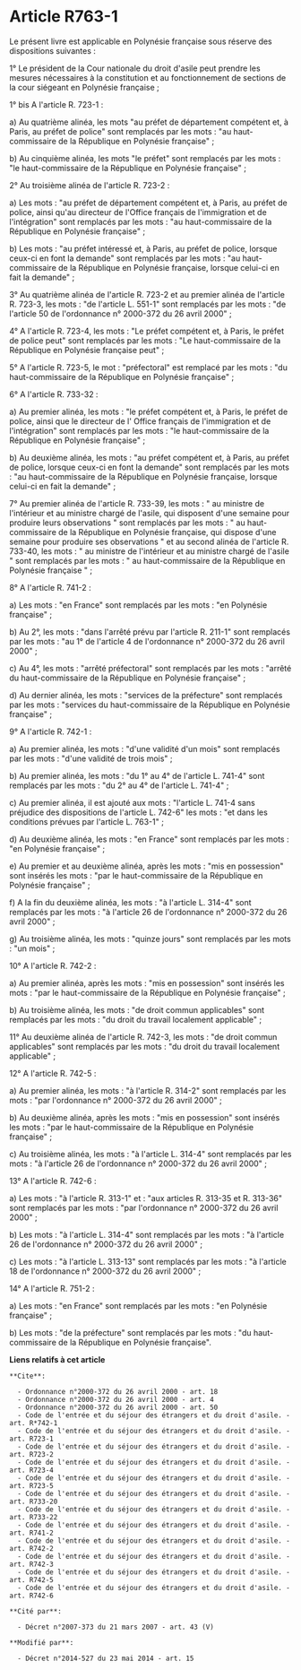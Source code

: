 # Article R763-1

Le présent livre est applicable en Polynésie française sous réserve des dispositions suivantes : 

1° Le président de la Cour nationale du droit d'asile peut prendre les mesures nécessaires à la constitution et au
fonctionnement de sections de la cour siégeant en Polynésie française ; 

1° bis A l'article R. 723-1 : 

a) Au quatrième alinéa, les mots "au préfet de département compétent et, à Paris, au préfet de police" sont remplacés par les
mots : "au haut-commissaire de la République en Polynésie française" ; 

b) Au cinquième alinéa, les mots "le préfet" sont remplacés par les mots : "le haut-commissaire de la République en Polynésie
française" ; 

2° Au troisième alinéa de l'article R. 723-2 : 

a) Les mots : "au préfet de département compétent et, à Paris, au préfet de police, ainsi qu'au directeur de l'Office
français de l'immigration et de l'intégration" sont remplacés par les mots : "au haut-commissaire de la République en
Polynésie française" ; 

b) Les mots : "au préfet intéressé et, à Paris, au préfet de police, lorsque ceux-ci en font la demande" sont remplacés par
les mots : "au haut-commissaire de la République en Polynésie française, lorsque celui-ci en fait la demande" ; 

3° Au quatrième alinéa de l'article R. 723-2 et au premier alinéa de l'article R. 723-3, les mots : "de l'article L. 551-1"
sont remplacés par les mots : "de l'article 50 de l'ordonnance n° 2000-372 du 26 avril 2000" ; 

4° A l'article R. 723-4, les mots : "Le préfet compétent et, à Paris, le préfet de police peut" sont remplacés par les mots :
"Le haut-commissaire de la République en Polynésie française peut" ; 

5° A l'article R. 723-5, le mot : "préfectoral" est remplacé par les mots : "du haut-commissaire de la République en
Polynésie française" ; 

6° A l'article R. 733-32 : 

a) Au premier alinéa, les mots : "le préfet compétent et, à Paris, le préfet de police, ainsi que le directeur de l' Office
français de l'immigration et de l'intégration" sont remplacés par les mots : "le haut-commissaire de la République en
Polynésie française" ; 

b) Au deuxième alinéa, les mots : "au préfet compétent et, à Paris, au préfet de police, lorsque ceux-ci en font la demande"
sont remplacés par les mots : "au haut-commissaire de la République en Polynésie française, lorsque celui-ci en fait la
demande" ; 

7° Au premier alinéa de l'article R. 733-39, les mots : " au ministre de l'intérieur et au ministre chargé de l'asile, qui
disposent d'une semaine pour produire leurs observations " sont remplacés par les mots : " au haut-commissaire de la
République en Polynésie française, qui dispose d'une semaine pour produire ses observations " et au second alinéa de
l'article R. 733-40, les mots : " au ministre de l'intérieur et au ministre chargé de l'asile " sont remplacés par les mots :
" au haut-commissaire de la République en Polynésie française " ;

8° A l'article R. 741-2 : 

a) Les mots : "en France" sont remplacés par les mots : "en Polynésie française" ; 

b) Au 2°, les mots : "dans l'arrêté prévu par l'article R. 211-1" sont remplacés par les mots : "au 1° de l'article 4 de
l'ordonnance n° 2000-372 du 26 avril 2000" ; 

c) Au 4°, les mots : "arrêté préfectoral" sont remplacés par les mots : "arrêté du haut-commissaire de la République en
Polynésie française" ; 

d) Au dernier alinéa, les mots : "services de la préfecture" sont remplacés par les mots : "services du haut-commissaire de
la République en Polynésie française" ; 

9° A l'article R. 742-1 : 

a) Au premier alinéa, les mots : "d'une validité d'un mois" sont remplacés par les mots : "d'une validité de trois mois" ; 

b) Au premier alinéa, les mots : "du 1° au 4° de l'article L. 741-4" sont remplacés par les mots : "du 2° au 4° de l'article
L. 741-4" ; 

c) Au premier alinéa, il est ajouté aux mots : "l'article L. 741-4 sans préjudice des dispositions de l'article L. 742-6" les
mots : "et dans les conditions prévues par l'article L. 763-1" ; 

d) Au deuxième alinéa, les mots : "en France" sont remplacés par les mots : "en Polynésie française" ; 

e) Au premier et au deuxième alinéa, après les mots : "mis en possession" sont insérés les mots : "par le haut-commissaire de
la République en Polynésie française" ; 

f) A la fin du deuxième alinéa, les mots : "à l'article L. 314-4" sont remplacés par les mots : "à l'article 26 de
l'ordonnance n° 2000-372 du 26 avril 2000" ; 

g) Au troisième alinéa, les mots : "quinze jours" sont remplacés par les mots : "un mois" ; 

10° A l'article R. 742-2 : 

a) Au premier alinéa, après les mots : "mis en possession" sont insérés les mots : "par le haut-commissaire de la République
en Polynésie française" ; 

b) Au troisième alinéa, les mots : "de droit commun applicables" sont remplacés par les mots : "du droit du travail
localement applicable" ; 

11° Au deuxième alinéa de l'article R. 742-3, les mots : "de droit commun applicables" sont remplacés par les mots : "du
droit du travail localement applicable" ; 

12° A l'article R. 742-5 : 

a) Au premier alinéa, les mots : "à l'article R. 314-2" sont remplacés par les mots : "par l'ordonnance n° 2000-372 du 26
avril 2000" ; 

b) Au deuxième alinéa, après les mots : "mis en possession" sont insérés les mots : "par le haut-commissaire de la République
en Polynésie française" ; 

c) Au troisième alinéa, les mots : "à l'article L. 314-4" sont remplacés par les mots : "à l'article 26 de l'ordonnance n°
2000-372 du 26 avril 2000" ; 

13° A l'article R. 742-6 : 

a) Les mots : "à l'article R. 313-1" et : "aux articles R. 313-35 et R. 313-36" sont remplacés par les mots : "par
l'ordonnance n° 2000-372 du 26 avril 2000" ; 

b) Les mots : "à l'article L. 314-4" sont remplacés par les mots : "à l'article 26 de l'ordonnance n° 2000-372 du 26 avril
2000" ; 

c) Les mots : "à l'article L. 313-13" sont remplacés par les mots : "à l'article 18 de l'ordonnance n° 2000-372 du 26 avril
2000" ;

14° A l'article R. 751-2 :

a) Les mots : "en France" sont remplacés par les mots : "en Polynésie française" ;

b) Les mots : "de la préfecture" sont remplacés par les mots : "du haut-commissaire de la République en Polynésie française".

**Liens relatifs à cet article**

	**Cite**:

	  - Ordonnance n°2000-372 du 26 avril 2000 - art. 18
	  - Ordonnance n°2000-372 du 26 avril 2000 - art. 4
	  - Ordonnance n°2000-372 du 26 avril 2000 - art. 50
	  - Code de l'entrée et du séjour des étrangers et du droit d'asile. - art. R*742-1
	  - Code de l'entrée et du séjour des étrangers et du droit d'asile. - art. R723-1
	  - Code de l'entrée et du séjour des étrangers et du droit d'asile. - art. R723-2
	  - Code de l'entrée et du séjour des étrangers et du droit d'asile. - art. R723-4
	  - Code de l'entrée et du séjour des étrangers et du droit d'asile. - art. R723-5
	  - Code de l'entrée et du séjour des étrangers et du droit d'asile. - art. R733-20
	  - Code de l'entrée et du séjour des étrangers et du droit d'asile. - art. R733-22
	  - Code de l'entrée et du séjour des étrangers et du droit d'asile. - art. R741-2
	  - Code de l'entrée et du séjour des étrangers et du droit d'asile. - art. R742-2
	  - Code de l'entrée et du séjour des étrangers et du droit d'asile. - art. R742-3
	  - Code de l'entrée et du séjour des étrangers et du droit d'asile. - art. R742-5
	  - Code de l'entrée et du séjour des étrangers et du droit d'asile. - art. R742-6

	**Cité par**:

	  - Décret n°2007-373 du 21 mars 2007 - art. 43 (V)

	**Modifié par**:

	  - Décret n°2014-527 du 23 mai 2014 - art. 15
